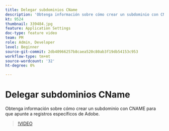 ```yaml
---
title: Delegar subdominios CName
description: 'Obtenga información sobre cómo crear un subdominio con CNAME para que apunte a registros específicos de Adobe. '
kt: 9524
thumbnail: 339484.jpg
feature: Application Settings
doc-type: feature video
team: PM
role: Admin, Developer
level: Beginner
source-git-commit: 2db40966257b8caea520c80ab3f19db54153c953
workflow-type: tm+mt
source-wordcount: '32'
ht-degree: 0%

---
```


# Delegar subdominios CName

Obtenga información sobre cómo crear un subdominio con CNAME para que apunte a registros específicos de Adobe.

>[!VIDEO](https://video.tv.adobe.com/v/339484?quality=12)

